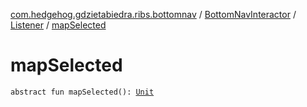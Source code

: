 [com.hedgehog.gdzietabiedra.ribs.bottomnav](../../index.md) / [BottomNavInteractor](../index.md) / [Listener](index.md) / [mapSelected](./map-selected.md)

# mapSelected

`abstract fun mapSelected(): `[`Unit`](https://kotlinlang.org/api/latest/jvm/stdlib/kotlin/-unit/index.html)